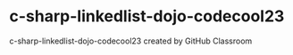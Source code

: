 # c-sharp-linkedlist-dojo-codecool23
c-sharp-linkedlist-dojo-codecool23 created by GitHub Classroom
